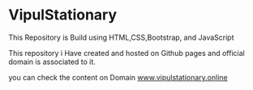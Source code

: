 # VipulStationary
This Repository is Build using HTML,CSS,Bootstrap, and JavaScript

This repository i Have created and hosted on Github pages and official domain is associated to it.

you can check the content on Domain www.vipulstationary.online
